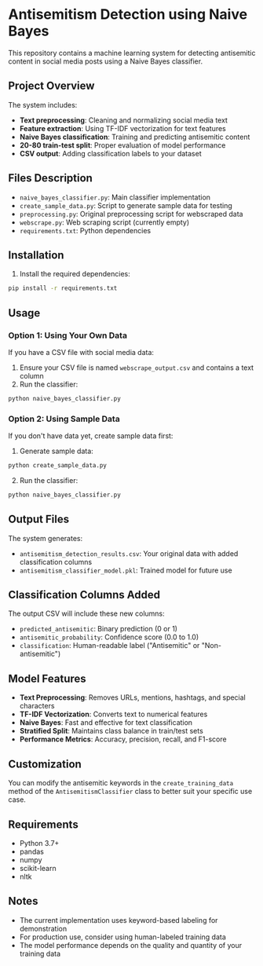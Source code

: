 # Antisemitism Detection using Naive Bayes

This repository contains a machine learning system for detecting antisemitic content in social media posts using a Naive Bayes classifier.

## Project Overview

The system includes:
- **Text preprocessing**: Cleaning and normalizing social media text
- **Feature extraction**: Using TF-IDF vectorization for text features
- **Naive Bayes classification**: Training and predicting antisemitic content
- **20-80 train-test split**: Proper evaluation of model performance
- **CSV output**: Adding classification labels to your dataset

## Files Description

- `naive_bayes_classifier.py`: Main classifier implementation
- `create_sample_data.py`: Script to generate sample data for testing
- `preprocessing.py`: Original preprocessing script for webscraped data
- `webscrape.py`: Web scraping script (currently empty)
- `requirements.txt`: Python dependencies

## Installation

1. Install the required dependencies:
```bash
pip install -r requirements.txt
```

## Usage

### Option 1: Using Your Own Data

If you have a CSV file with social media data:

1. Ensure your CSV file is named `webscrape_output.csv` and contains a text column
2. Run the classifier:
```bash
python naive_bayes_classifier.py
```

### Option 2: Using Sample Data

If you don't have data yet, create sample data first:

1. Generate sample data:
```bash
python create_sample_data.py
```

2. Run the classifier:
```bash
python naive_bayes_classifier.py
```

## Output Files

The system generates:
- `antisemitism_detection_results.csv`: Your original data with added classification columns
- `antisemitism_classifier_model.pkl`: Trained model for future use

## Classification Columns Added

The output CSV will include these new columns:
- `predicted_antisemitic`: Binary prediction (0 or 1)
- `antisemitic_probability`: Confidence score (0.0 to 1.0)
- `classification`: Human-readable label ("Antisemitic" or "Non-antisemitic")

## Model Features

- **Text Preprocessing**: Removes URLs, mentions, hashtags, and special characters
- **TF-IDF Vectorization**: Converts text to numerical features
- **Naive Bayes**: Fast and effective for text classification
- **Stratified Split**: Maintains class balance in train/test sets
- **Performance Metrics**: Accuracy, precision, recall, and F1-score

## Customization

You can modify the antisemitic keywords in the `create_training_data` method of the `AntisemitismClassifier` class to better suit your specific use case.

## Requirements

- Python 3.7+
- pandas
- numpy
- scikit-learn
- nltk

## Notes

- The current implementation uses keyword-based labeling for demonstration
- For production use, consider using human-labeled training data
- The model performance depends on the quality and quantity of your training data